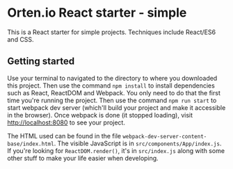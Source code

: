 # Orten.io React starter - simple

This is a React starter for simple projects. Techniques include React/ES6 and CSS.

## Getting started

Use your terminal to navigated to the directory to where you downloaded this project. Then use
  the command `npm install` to install dependencies such as React, ReactDOM and Webpack. You only
  need to do that the first time you're running the project. Then use the command `npm run start`
  to start webpack dev server (which'll build your project and make it accessible in the browser).
  Once webpack is done (it stopped loading), visit [http://localhost:8080](http://localhost:8080)
  to see your project.

The HTML used can be found in the file `webpack-dev-server-content-base/index.html`. The visible
  JavaScript is in `src/components/App/index.js`. If you're looking for `ReactDOM.render()`, it's in
  `src/index.js` along with some other stuff to make your life easier when developing.
